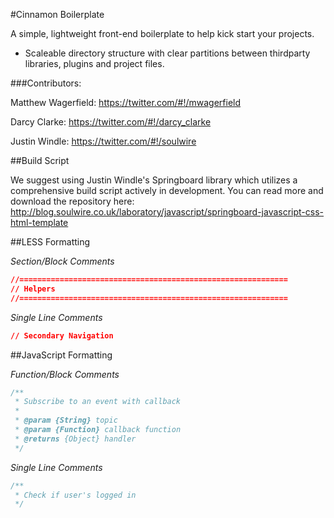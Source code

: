 #Cinnamon Boilerplate

A simple, lightweight front-end boilerplate to help kick start your projects.

* Scaleable directory structure with clear partitions between thirdparty libraries, plugins and project files.

###Contributors:

Matthew Wagerfield: https://twitter.com/#!/mwagerfield

Darcy Clarke: https://twitter.com/#!/darcy_clarke

Justin Windle: https://twitter.com/#!/soulwire

##Build Script

We suggest using Justin Windle's Springboard library which utilizes a comprehensive build script actively in development. You can read more and download the repository here: http://blog.soulwire.co.uk/laboratory/javascript/springboard-javascript-css-html-template

##LESS Formatting

*Section/Block Comments*
```css
//============================================================
// Helpers
//============================================================
```

*Single Line Comments*
```css
// Secondary Navigation
```

##JavaScript Formatting

*Function/Block Comments*
```javascript
/**
 * Subscribe to an event with callback
 * 
 * @param {String} topic 
 * @param {Function} callback function
 * @returns {Object} handler
 */
```

*Single Line Comments*
```javascript
/**
 * Check if user's logged in
 */
```


